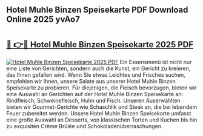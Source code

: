 ## Hotel Muhle Binzen Speisekarte PDF Download Online 2025 yvAo7

# <h2><a href="http://gc6xy1.nevu.top/?p=Hotel+Muhle+Binzen+Speisekarte">🔗 👉🔴 Hotel Muhle Binzen Speisekarte 2025 PDF</a></h2>

[![Hotel Muhle Binzen Speisekarte 2025 PDF](https://i.imgur.com/dBaPXMq.png)](http://gc6xy1.nevu.top/?p=Hotel+Muhle+Binzen+Speisekarte)
Ein Essensmenü ist nicht nur eine Liste von Gerichten, sondern auch die Kunst, ein Gericht zu kreieren, das Ihnen gefallen wird. Wenn Sie etwas Leichtes und Frisches suchen, empfehlen wir Ihnen, unsere Salate aus unserer Hotel Muhle Binzen Speisekarte zu probieren. Für diejenigen, die Fleisch bevorzugen, bieten wir eine Auswahl an Gerichten auf der Hotel Muhle Binzen Speisekarte an: Rindfleisch, Schweinefleisch, Huhn und Fisch. Unseren Auserwählten bieten wir Gourmet-Gerichte wie Schaschlik und Steak an, die bei lebendem Feuer zubereitet werden. Unsere Hotel Muhle Binzen Speisekarte umfasst eine große Auswahl an Desserts, von klassischen Torten und Kuchen bis hin zu exquisiten Crème Brûlée und Schokoladenüberraschungen.
